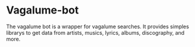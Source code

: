 # Vagalume-bot

The vagalume bot is a wrapper for vagalume searches. It provides simples librarys
to get data from artists, musics, lyrics, albums, discography, and more.
